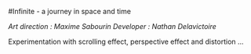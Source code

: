 #Infinite - a journey in space and time

*Art direction : Maxime Sabourin*
*Developer : Nathan Delavictoire*

Experimentation with scrolling effect, perspective effect and distortion ...